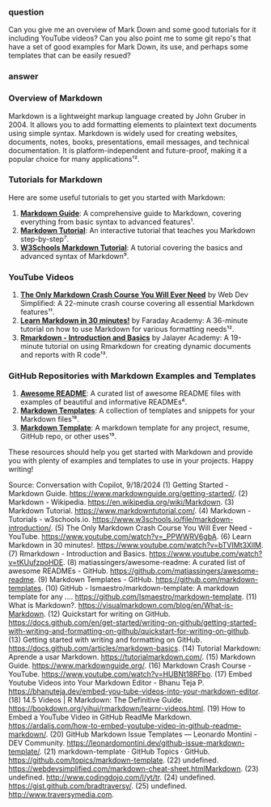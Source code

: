 ### question

Can you give me an overview of Mark Down and some good tutorials for it including YouTube videos? Can you also point me to some git repo's that have a set of good examples for Mark Down, its use, and perhaps some templates that can be easily resued?

### answer

### Overview of Markdown

Markdown is a lightweight markup language created by John Gruber in 2004. It allows you to add formatting elements to plaintext text documents using simple syntax. Markdown is widely used for creating websites, documents, notes, books, presentations, email messages, and technical documentation. It is platform-independent and future-proof, making it a popular choice for many applications¹².

### Tutorials for Markdown

Here are some useful tutorials to get you started with Markdown:

1. **[Markdown Guide](https://www.markdownguide.org/getting-started/)**: A comprehensive guide to Markdown, covering everything from basic syntax to advanced features¹.
2. **[Markdown Tutorial](https://www.markdowntutorial.com/)**: An interactive tutorial that teaches you Markdown step-by-step⁷.
3. **[W3Schools Markdown Tutorial](https://www.w3schools.io/file/markdown-introduction/)**: A tutorial covering the basics and advanced syntax of Markdown⁹.

### YouTube Videos

1. **[The Only Markdown Crash Course You Will Ever Need](https://www.youtube.com/watch?v=_PPWWRV6gbA)** by Web Dev Simplified: A 22-minute crash course covering all essential Markdown features¹¹.
2. **[Learn Markdown in 30 minutes!](https://www.youtube.com/watch?v=bTVIMt3XllM)** by Faraday Academy: A 36-minute tutorial on how to use Markdown for various formatting needs¹².
3. **[Rmarkdown - Introduction and Basics](https://www.youtube.com/watch?v=tKUufzpoHDE)** by Jalayer Academy: A 19-minute tutorial on using Rmarkdown for creating dynamic documents and reports with R code¹³.

### GitHub Repositories with Markdown Examples and Templates

1. **[Awesome README](https://github.com/matiassingers/awesome-readme)**: A curated list of awesome README files with examples of beautiful and informative READMEs⁴.
2. **[Markdown Templates](https://github.com/markdown-templates)**: A collection of templates and snippets for your Markdown files¹⁸.
3. **[Markdown Template](https://github.com/Ismaestro/markdown-template)**: A markdown template for any project, resume, GitHub repo, or other uses¹⁹.

These resources should help you get started with Markdown and provide you with plenty of examples and templates to use in your projects. Happy writing!

Source: Conversation with Copilot, 9/18/2024
(1) Getting Started - Markdown Guide. https://www.markdownguide.org/getting-started/.
(2) Markdown - Wikipedia. https://en.wikipedia.org/wiki/Markdown.
(3) Markdown Tutorial. https://www.markdowntutorial.com/.
(4) Markdown - Tutorials - w3schools.io. https://www.w3schools.io/file/markdown-introduction/.
(5) The Only Markdown Crash Course You Will Ever Need - YouTube. https://www.youtube.com/watch?v=_PPWWRV6gbA.
(6) Learn Markdown in 30 minutes!. https://www.youtube.com/watch?v=bTVIMt3XllM.
(7) Rmarkdown - Introduction and Basics. https://www.youtube.com/watch?v=tKUufzpoHDE.
(8) matiassingers/awesome-readme: A curated list of awesome READMEs - GitHub. https://github.com/matiassingers/awesome-readme.
(9) Markdown Templates - GitHub. https://github.com/markdown-templates.
(10) GitHub - Ismaestro/markdown-template: A markdown template for any .... https://github.com/Ismaestro/markdown-template.
(11) What is Markdown?. https://visualmarkdown.com/blog/en/What-is-Markdown.
(12) Quickstart for writing on GitHub. https://docs.github.com/en/get-started/writing-on-github/getting-started-with-writing-and-formatting-on-github/quickstart-for-writing-on-github.
(13) Getting started with writing and formatting on GitHub. https://docs.github.com/articles/markdown-basics.
(14) Tutorial Markdown: Aprende a usar Markdown. https://tutorialmarkdown.com/.
(15) Markdown Guide. https://www.markdownguide.org/.
(16) Markdown Crash Course - YouTube. https://www.youtube.com/watch?v=HUBNt18RFbo.
(17) Embed Youtube Videos into Your Markdown Editor - Bhanu Teja P. https://bhanuteja.dev/embed-you-tube-videos-into-your-markdown-editor.
(18) 14.5 Videos | R Markdown: The Definitive Guide. https://bookdown.org/yihui/rmarkdown/learnr-videos.html.
(19) How to Embed a YouTube Video in GitHub ReadMe Markdown. https://ardalis.com/how-to-embed-youtube-video-in-github-readme-markdown/.
(20) GitHub Markdown Issue Templates — Leonardo Montini - DEV Community. https://leonardomontini.dev/github-issue-markdown-template/.
(21) markdown-template · GitHub Topics · GitHub. https://github.com/topics/markdown-template.
(22) undefined. https://webdevsimplified.com/markdown-cheat-sheet.htmlMarkdown.
(23) undefined. http://www.codingdojo.com/l/yt/tr.
(24) undefined. https://gist.github.com/bradtraversy/.
(25) undefined. http://www.traversymedia.com.
